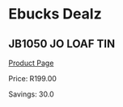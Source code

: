 
# Ebucks Dealz
## JB1050 JO LOAF TIN
[Product Page](https://www.ebucks.com/web/shop/productSelected.do?prodId=1135578738&catId=1157659933)

Price: R199.00

Savings: 30.0


	